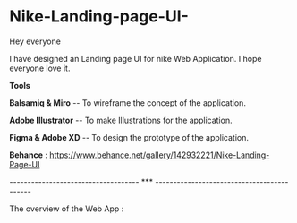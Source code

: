 # Nike-Landing-page-UI-

Hey everyone

I have designed an Landing page UI for nike Web Application. I hope everyone love it.

**Tools**

**Balsamiq & Miro** -- To wireframe the concept of the application.

**Adobe Illustrator** -- To make Illustrations for the application.

**Figma & Adobe XD** -- To design the prototype of the application.

**Behance** : https://www.behance.net/gallery/142932221/Nike-Landing-Page-UI

------------------------------------  ***  -------------------------------------------

The overview of the Web App :
